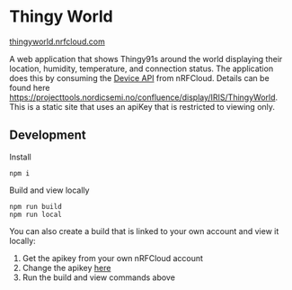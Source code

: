 # Thingy World
[thingyworld.nrfcloud.com](http://thingyworld.nrfcloud.com)


A web application that shows Thingy91s around the world displaying their location, humidity, temperature, and connection status. The application does this by consuming the [Device API](https://api.nrfcloud.com/v1) from nRFCloud. Details can be found here https://projecttools.nordicsemi.no/confluence/display/IRIS/ThingyWorld. This is a static site that uses an apiKey that is restricted to viewing only.

## Development

Install
```
npm i
```

Build and view locally
```
npm run build
npm run local
```

You can also create a build that is linked to your own account and view it locally:
1. Get the apikey from your own nRFCloud account
2. Change the apikey [here](https://github.com/nRFCloud/thingy-world-app/blob/master/assets/js/scripts.js#L29)
3. Run the build and view commands above 
